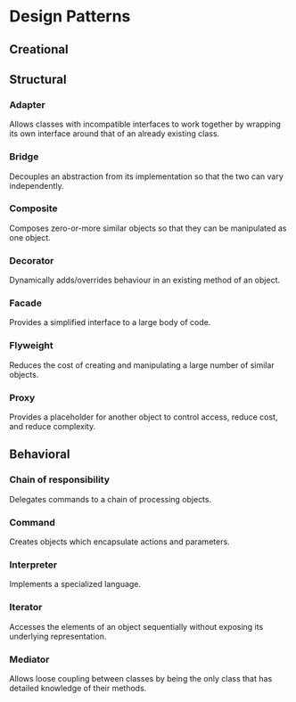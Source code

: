 # Design Patterns
## Creational

## Structural
### Adapter
Allows classes with incompatible interfaces to work together by wrapping its own interface around that of an already existing class.

### Bridge
Decouples an abstraction from its implementation so that the two can vary independently.

### Composite
Composes zero-or-more similar objects so that they can be manipulated as one object.

### Decorator
Dynamically adds/overrides behaviour in an existing method of an object.

### Facade
Provides a simplified interface to a large body of code.

### Flyweight
Reduces the cost of creating and manipulating a large number of similar objects.

### Proxy
Provides a placeholder for another object to control access, reduce cost, and reduce complexity.

## Behavioral
### Chain of responsibility 
Delegates commands to a chain of processing objects.

### Command
Creates objects which encapsulate actions and parameters.

### Interpreter 
Implements a specialized language.

### Iterator 
Accesses the elements of an object sequentially without exposing its underlying representation.

### Mediator 
Allows loose coupling between classes by being the only class that has detailed knowledge of their methods.




